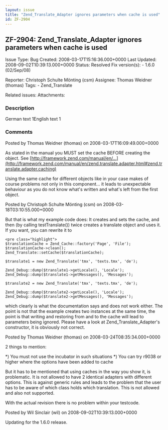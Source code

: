 ```yaml
---
layout: issue
title: "Zend_Translate_Adapter ignores parameters when cache is used"
id: ZF-2904
---
```


ZF-2904: Zend\_Translate\_Adapter ignores parameters when cache is used
-----------------------------------------------------------------------

 Issue Type: Bug Created: 2008-03-17T15:16:36.000+0000 Last Updated: 2008-09-02T10:39:13.000+0000 Status: Resolved Fix version(s): - 1.6.0 (02/Sep/08)
 
 Reporter:  Christoph Schulte Mönting (csm)  Assignee:  Thomas Weidner (thomas)  Tags: - Zend\_Translate
 
 Related issues: 
 Attachments: 
### Description

 German text 1English text 1 

 

### Comments

Posted by Thomas Weidner (thomas) on 2008-03-17T16:09:49.000+0000

As stated in the manual you MUST set the cache BEFORE creating the object. See [http://framework.zend.com/manual/en/…](http://framework.zend.com/manual/en/zend.translate.adapter.html#zend.translate.adapter.caching)

Using the same cache for different objects like in your case makes of course problems not only in this component... it leads to unexpectable behaviour as you do not know what's written and what's left from the first object.

 

 

Posted by Christoph Schulte Mönting (csm) on 2008-03-18T03:10:55.000+0000

But that is what my example code does: It creates and sets the cache, and then (by calling testTranslate()) twice creates a translate object and uses it. If you want, you can rewrite it to

 
    <pre class="highlight">
    $translationCache = Zend_Cache::factory('Page', 'File');
    $translationCache->clean();
    Zend_Translate::setCache($translationCache);
    
    $translate1 = new Zend_Translate('tmx', 'texts.tmx', 'de');
    
    Zend_Debug::dump($translate1->getLocale(), 'Locale');
    Zend_Debug::dump($translate1->getMessages(), 'Messages');
    
    $translate2 = new Zend_Translate('tmx', 'texts.tmx', 'de');
    
    Zend_Debug::dump($translate2->getLocale(), 'Locale');
    Zend_Debug::dump($translate2->getMessages(), 'Messages');


which clearly is what the documentation says and does not work either. The point is not that the example creates two instances at the same time, the point is that writing and restoring from and to the cache will lead to parameters being ignored. Please have a look at Zend\_Translate\_Adapter's constructor, it is obviously not correct.

 

 

Posted by Thomas Weidner (thomas) on 2008-03-24T08:35:34.000+0000

2 things to mention:

\*) You must not use the incubator in such situations \*) You can try r9038 or higher where the options have been added to cache

But it has to be mentioned that using caches in the way you show it, is problematic. It is not allowed to have 2 identical adapters with different options. This is against generic rules and leads to the problem that the user has to be aware of which class holds which translation. This is not allowed and also not supported.

With the actual revision there is no problem within your testcode.

 

 

Posted by Wil Sinclair (wil) on 2008-09-02T10:39:13.000+0000

Updating for the 1.6.0 release.

 

 